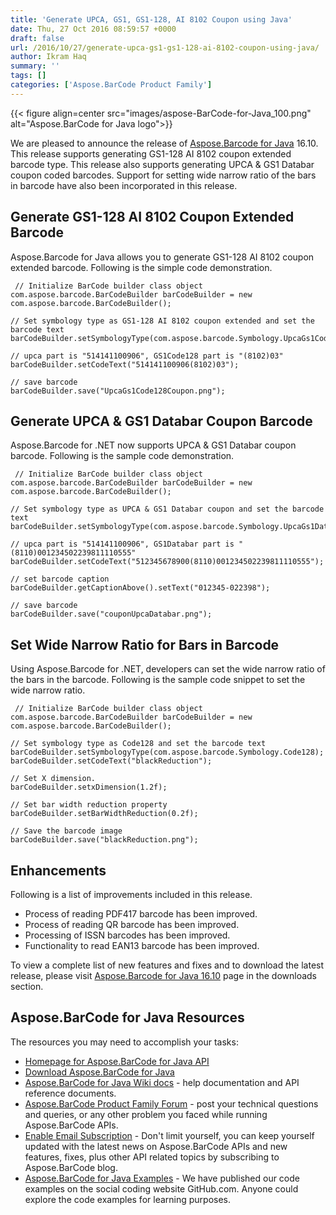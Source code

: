 ```yaml
---
title: 'Generate UPCA, GS1, GS1-128, AI 8102 Coupon using Java'
date: Thu, 27 Oct 2016 08:59:57 +0000
draft: false
url: /2016/10/27/generate-upca-gs1-gs1-128-ai-8102-coupon-using-java/
author: Ikram Haq
summary: ''
tags: []
categories: ['Aspose.BarCode Product Family']
---
```




{{< figure align=center src="images/aspose-BarCode-for-Java_100.png" alt="Aspose.BarCode for Java logo">}}


We are pleased to announce the release of [Aspose.Barcode for Java][1] 16.10. This release supports generating GS1-128 AI 8102 coupon extended barcode type. This release also supports generating UPCA & GS1 Databar coupon coded barcodes. Support for setting wide narrow ratio of the bars in barcode have also been incorporated in this release.

## Generate GS1-128 AI 8102 Coupon Extended Barcode

Aspose.Barcode for Java allows you to generate GS1-128 AI 8102 coupon extended barcode. Following is the simple code demonstration.

```
 // Initialize BarCode builder class object
com.aspose.barcode.BarCodeBuilder barCodeBuilder = new com.aspose.barcode.BarCodeBuilder();

// Set symbology type as GS1-128 AI 8102 coupon extended and set the barcode text
barCodeBuilder.setSymbologyType(com.aspose.barcode.Symbology.UpcaGs1Code128Coupon);

// upca part is "514141100906", GS1Code128 part is "(8102)03"
barCodeBuilder.setCodeText("514141100906(8102)03");

// save barcode
barCodeBuilder.save("UpcaGs1Code128Coupon.png"); 
```

## Generate UPCA & GS1 Databar Coupon Barcode

Aspose.Barcode for .NET now supports UPCA & GS1 Databar coupon barcode. Following is the sample code demonstration.

```
 // Initialize BarCode builder class object
com.aspose.barcode.BarCodeBuilder barCodeBuilder = new com.aspose.barcode.BarCodeBuilder();

// Set symbology type as UPCA & GS1 Databar coupon and set the barcode text
barCodeBuilder.setSymbologyType(com.aspose.barcode.Symbology.UpcaGs1DatabarCoupon);

// upca part is "514141100906", GS1Databar part is "(8110)001234502239811110555"
barCodeBuilder.setCodeText("512345678900(8110)001234502239811110555");

// set barcode caption
barCodeBuilder.getCaptionAbove().setText("012345-022398");

// save barcode
barCodeBuilder.save("couponUpcaDatabar.png"); 
```

## Set Wide Narrow Ratio for Bars in Barcode

Using Aspose.Barcode for .NET, developers can set the wide narrow ratio of the bars in the barcode. Following is the sample code snippet to set the wide narrow ratio.

```
 // Initialize BarCode builder class object
com.aspose.barcode.BarCodeBuilder barCodeBuilder = new com.aspose.barcode.BarCodeBuilder();

// Set symbology type as Code128 and set the barcode text
barCodeBuilder.setSymbologyType(com.aspose.barcode.Symbology.Code128);
barCodeBuilder.setCodeText("blackReduction");

// Set X dimension.
barCodeBuilder.setxDimension(1.2f);

// Set bar width reduction property
barCodeBuilder.setBarWidthReduction(0.2f);

// Save the barcode image
barCodeBuilder.save("blackReduction.png"); 
```

## Enhancements

Following is a list of improvements included in this release.

*   Process of reading PDF417 barcode has been improved.
*   Process of reading QR barcode has been improved.
*   Processing of ISSN barcodes has been improved.
*   Functionality to read EAN13 barcode has been improved.

To view a complete list of new features and fixes and to download the latest release, please visit [Aspose.Barcode for Java 16.10][2] page in the downloads section.

## Aspose.BarCode for Java Resources

The resources you may need to accomplish your tasks:

*   [Homepage for Aspose.BarCode for Java API][3]
*   [Download Aspose.BarCode for Java][4]
*   [Aspose.BarCode for Java Wiki docs][5] - help documentation and API reference documents.
*   [Aspose.BarCode Product Family Forum][6] - post your technical questions and queries, or any other problem you faced while running Aspose.BarCode APIs.
*   [Enable Email Subscription][7] - Don't limit yourself, you can keep yourself updated with the latest news on Aspose.BarCode APIs and new features, fixes, plus other API related topics by subscribing to Aspose.BarCode blog.
*   [Aspose.BarCode for Java Examples][8] - We have published our code examples on the social coding website GitHub.com. Anyone could explore the code examples for learning purposes.




[1]: https://products.aspose.com/barcode/java
[2]: https://downloads.aspose.com/barcode/java
[3]: https://products.aspose.com/barcode/java
[4]: https://downloads.aspose.com/barcode/java
[5]: https://docs.aspose.com/barcode/java
[6]: https://forum.aspose.com/c/barcode
[7]: https://blog.aspose.com/category/aspose-products/aspose-barcode-product-family/
[8]: https://github.com/aspose-barcode/Aspose.BarCode-for-Java




